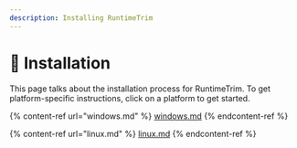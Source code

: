 ```yaml
---
description: Installing RuntimeTrim
---
```


# 📀 Installation

This page talks about the installation process for RuntimeTrim. To get platform-specific instructions, click on a platform to get started.

{% content-ref url="windows.md" %}
[windows.md](windows.md)
{% endcontent-ref %}

{% content-ref url="linux.md" %}
[linux.md](linux.md)
{% endcontent-ref %}
